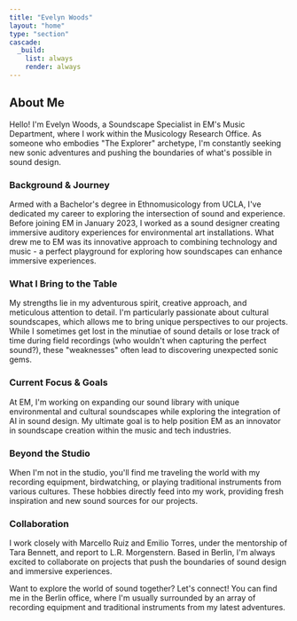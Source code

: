 ```yaml
---
title: "Evelyn Woods"
layout: "home"
type: "section"
cascade:
  _build:
    list: always
    render: always
---
```

## About Me

Hello! I'm Evelyn Woods, a Soundscape Specialist in EM's Music Department, where I work within the Musicology Research Office. As someone who embodies "The Explorer" archetype, I'm constantly seeking new sonic adventures and pushing the boundaries of what's possible in sound design.

### Background & Journey

Armed with a Bachelor's degree in Ethnomusicology from UCLA, I've dedicated my career to exploring the intersection of sound and experience. Before joining EM in January 2023, I worked as a sound designer creating immersive auditory experiences for environmental art installations. What drew me to EM was its innovative approach to combining technology and music - a perfect playground for exploring how soundscapes can enhance immersive experiences.

### What I Bring to the Table

My strengths lie in my adventurous spirit, creative approach, and meticulous attention to detail. I'm particularly passionate about cultural soundscapes, which allows me to bring unique perspectives to our projects. While I sometimes get lost in the minutiae of sound details or lose track of time during field recordings (who wouldn't when capturing the perfect sound?), these "weaknesses" often lead to discovering unexpected sonic gems.

### Current Focus & Goals

At EM, I'm working on expanding our sound library with unique environmental and cultural soundscapes while exploring the integration of AI in sound design. My ultimate goal is to help position EM as an innovator in soundscape creation within the music and tech industries.

### Beyond the Studio

When I'm not in the studio, you'll find me traveling the world with my recording equipment, birdwatching, or playing traditional instruments from various cultures. These hobbies directly feed into my work, providing fresh inspiration and new sound sources for our projects.

### Collaboration

I work closely with Marcello Ruiz and Emilio Torres, under the mentorship of Tara Bennett, and report to L.R. Morgenstern. Based in Berlin, I'm always excited to collaborate on projects that push the boundaries of sound design and immersive experiences.

<aside>
Want to explore the world of sound together? Let's connect! You can find me in the Berlin office, where I'm usually surrounded by an array of recording equipment and traditional instruments from my latest adventures.

</aside>